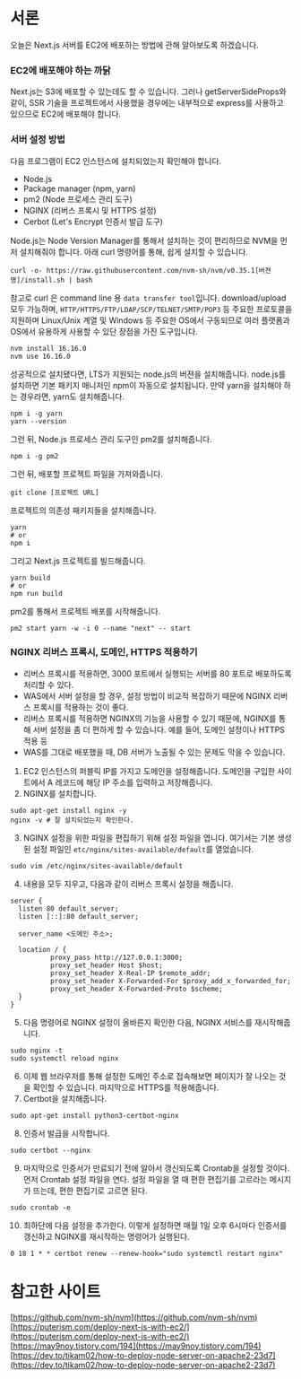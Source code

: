 # 서론

오늘은 Next.js 서버를 EC2에 배포하는 방법에 관해 알아보도록 하겠습니다.

### EC2에 배포해야 하는 까닭

Next.js는 S3에 배포할 수 있는데도 할 수 있습니다. 그러나 getServerSideProps와 같이, SSR 기술을 프로젝트에서 사용했을 경우에는 내부적으로 express를 사용하고 있으므로 EC2에 배포해야 합니다.

### 서버 설정 방법

다음 프로그램이 EC2 인스턴스에 설치되었는지 확인해야 합니다.

- Node.js
- Package manager (npm, yarn)
- pm2 (Node 프로세스 관리 도구)
- NGINX (리버스 프록시 및 HTTPS 설정)
- Cerbot (Let's Encrypt 인증서 발급 도구)

Node.js는 Node Version Manager를 통해서 설치하는 것이 편리하므로 NVM을 먼저 설치해줘야 합니다. 아래 curl 명령어를 통해, 쉽게 설치할 수 있습니다.

```shell
curl -o- https://raw.githubusercontent.com/nvm-sh/nvm/v0.35.1[버젼명]/install.sh | bash
```

참고로 curl 은 command line 용 `data transfer tool`입니다. download/upload 모두 가능하며, `HTTP/HTTPS/FTP/LDAP/SCP/TELNET/SMTP/POP3` 등 주요한 프로토콜을 지원하며 Linux/Unix 계열 및 Windows 등 주요한 OS에서 구동되므로 여러 플랫폼과 OS에서 유용하게 사용할 수 있단 장점을 가진 도구입니다.

```shell
nvm install 16.16.0
nvm use 16.16.0
```

성공적으로 설치됐다면, LTS가 지원되는 node.js의 버젼을 설치해줍니다. node.js를 설치하면 기본 패키지 매니저인 npm이 자동으로 설치됩니다. 만약 yarn을 설치해야 하는 경우라면, yarn도 설치해줍니다.

```shell
npm i -g yarn
yarn --version
```

그런 뒤, Node.js 프로세스 관리 도구인 pm2를 설치해줍니다.

```shell
npm i -g pm2
```

그런 뒤, 배포할 프로젝트 파일을 가져와줍니다.

```shell
git clone [프로젝트 URL]
```

프로젝트의 의존성 패키지들을 설치해줍니다.

```shell
yarn
# or
npm i
```

그리고 Next.js 프로젝트를 빌드해줍니다.

```shell
yarn build
# or
npm run build
```

pm2를 통해서 프로젝트 배포를 시작해줍니다.

```shell
pm2 start yarn -w -i 0 --name "next" -- start
```

### NGINX 리버스 프록시, 도메인, HTTPS 적용하기

- 리버스 프록시를 적용하면, 3000 포트에서 실행되는 서버를 80 포트로 배포하도록 처리할 수 있다.
- WAS에서 서버 설정을 할 경우, 설정 방법이 비교적 복잡하기 때문에 NGINX 리버스 프록시를 적용하는 것이 좋다.
- 리버스 프록시를 적용하면 NGINX의 기능을 사용할 수 있기 때문에, NGINX를 통해 서버 설정을 좀 더 편하게 할 수 있습니다. 예를 들어, 도메인 설정이나 HTTPS 적용 등
- WAS를 그대로 배포했을 때, DB 서버가 노출될 수 있는 문제도 막을 수 있습니다.

1. EC2 인스턴스의 퍼블릭 IP를 가지고 도메인을 설정해줍니다. 도메인을 구입한 사이트에서 A 레코드에 해당 IP 주소를 입력하고 저장해줍니다.
2. NGINX를 설치합니다.

```shell
sudo apt-get install nginx -y
nginx -v # 잘 설치되었는지 확인한다.
```

3. NGINX 설정을 위한 파일을 편집하기 위해 설정 파일을 엽니다. 여기서는 기본 생성된 설정 파일인 `etc/nginx/sites-available/default`를 열었습니다.

```shell
sudo vim /etc/nginx/sites-available/default
```

4. 내용을 모두 지우고, 다음과 같이 리버스 프록시 설정을 해줍니다.

```shell
server {
  listen 80 default_server;
  listen [::]:80 default_server;

  server_name <도메인 주소>;

  location / {
          proxy_pass http://127.0.0.1:3000;
          proxy_set_header Host $host;
          proxy_set_header X-Real-IP $remote_addr;
          proxy_set_header X-Forwarded-For $proxy_add_x_forwarded_for;
          proxy_set_header X-Forwarded-Proto $scheme;
  }
}
```

5. 다음 명령어로 NGINX 설정이 올바른지 확인한 다음, NGINX 서비스를 재시작해줍니다.

```shell
sudo nginx -t
sudo systemctl reload nginx
```

6. 이제 웹 브라우저를 통해 설정한 도메인 주소로 접속해보면 페이지가 잘 나오는 것을 확인할 수 있습니다. 마지막으로 HTTPS를 적용해줍니다.
7. Certbot을 설치해줍니다.

```shell
sudo apt-get install python3-certbot-nginx
```

8. 인증서 발급을 시작합니다.

```shell
sudo certbot --nginx
```

9. 마지막으로 인증서가 만료되기 전에 알아서 갱신되도록 Crontab을 설정할 것이다. 먼저 Crontab 설정 파일을 연다. 설정 파일을 열 때 편한 편집기를 고르라는 메시지가 뜨는데, 편한 편집기로 고르면 된다.

```shell
sudo crontab -e
```

10. 최하단에 다음 설정을 추가한다. 이렇게 설정하면 매월 1일 오후 6시마다 인증서를 갱신하고 NGINX를 재시작하는 명령어가 실행된다.

```shell
0 18 1 * * certbot renew --renew-hook="sudo systemctl restart nginx"
```

# 참고한 사이트

[https://github.com/nvm-sh/nvm](https://github.com/nvm-sh/nvm)
[https://puterism.com/deploy-next-js-with-ec2/](https://puterism.com/deploy-next-js-with-ec2/)
[https://may9noy.tistory.com/194](https://may9noy.tistory.com/194)
[https://dev.to/tikam02/how-to-deploy-node-server-on-apache2-23d7](https://dev.to/tikam02/how-to-deploy-node-server-on-apache2-23d7)
